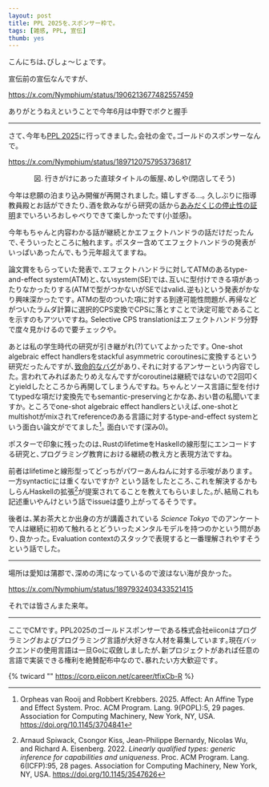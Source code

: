 ```yaml
---
layout: post
title: PPL 2025を､スポンサー枠で｡
tags: [雑感, PPL, 宣伝]
thumb: yes
---
```


こんにちは､びしょ〜じょです｡

宣伝前の宣伝なんですが､

https://x.com/Nymphium/status/1906213677482557459

ありがとうねえということで今年6月は中野でボクと握手

---

さて､今年も[PPL 2025](https://jssst-ppl.org/workshop/2025/)に行ってきました｡会社の金で｡ゴールドのスポンサーなんで｡

https://x.com/Nymphium/status/1897120757953736817

<center>
図. 行きがけにあった直球タイトルの飯屋､めしや(閉店してそう)
</center>

今年は悲願の泊まり込み開催が再開されました｡
嬉しすぎる…｡
久しぶりに指導教員殿とお話ができたり､酒を飲みながら研究の話から[あみだくじの停止性の証明](https://x.com/mametter/status/1899722235742494809)までいろいろおしゃべりできて楽しかったです(小並感)｡

今年もちゃんと内容わかる話が継続とかエフェクトハンドラの話だけだったんで､そういったところに触れます｡
ポスター含めてエフェクトハンドラの発表がいっぱいあったんで､もう元年超えてますね｡

論文賞をもらっていた発表で､エフェクトハンドラに対してATMのあるtype-and-effect system(ATM)と､ないsystem(SE)では､互いに型付けできる項があったりなかったりする(ATMで型がつかないがSEではvalid､逆も)という発表がかなり興味深かったです｡
ATMの型のついた項に対する到達可能性問題が､再帰などがついたラムダ計算に選択的CPS変換でCPSに落とすことで決定可能であることを示すのもアツいですね｡
Selective CPS translationはエフェクトハンドラ分野で度々見かけるので要チェックや｡

あとは私の学生時代の研究が引き継がれ(?)ていてよかったです｡
One-shot algebraic effect handlersをstackful asymmetric coroutinesに変換するという研究だったんですが､[致命的なバグ](https://gist.github.com/Nymphium/ff6a10272ba1bbf07d737d4fcf6b7a57)があり､それに対するアンサーという内容でした｡
言われてみればあたりめえなんですがcoroutineは継続ではないので2回叩くとyieldしたところから再開してしまうんですね｡
ちゃんとソース言語に型を付けてtypedな項だけ変換先でもsemantic-preservingとかなあ､おい昔の私聞いてますか｡
ところでone-shot algebraic effect handlersといえば､one-shotとmultishotがmixされてreferenceのある言語に対するtype-and-effect systemという面白い論文がでてました[^2]｡
面白いです(深み0)｡

ポスターで印象に残ったのは､RustのlifetimeをHaskellの線形型にエンコードする研究と､プログラミング教育における継続の教え方と表現方法ですね｡

前者はlifetimeと線形型ってどっちがパワーあんねんに対する示唆があります｡
一方syntacticには重くないですか? という話をしたところ､これを解決するかもしらんHaskellの拡張[^1]が提案されてることを教えてもらいました｡が､結局これも記述重いやんけという話でissueは盛り上がってるそうです｡

後者は､某お茶大とか出身の方が講義されている _Science Tokyo_ でのアンケートで人は継続に初めて触れるとどういったメンタルモデルを持つのかという問があり､良かった｡
Evaluation contextのスタックで表現すると一番理解されやすそうという話でした｡

---

場所は愛知は蒲郡で､深めの湾になっているので波はない海が良かった｡

https://x.com/Nymphium/status/1897932403433521415

それでは皆さんまた来年｡

---

ここでCMです｡ PPL2025のゴールドスポンサーである株式会社eiiconはプログラミングおよびプログラミング言語が大好きな人材を募集しています｡現在バックエンドの使用言語は一旦Goに収斂しましたが､新プロジェクトがあれば任意の言語で実装できる権利を絶賛配布中なので､暴れたい方大歓迎です｡

{% twicard "" https://corp.eiicon.net/career/tfixCb-R %}

[^1]: Arnaud Spiwack, Csongor Kiss, Jean-Philippe Bernardy, Nicolas Wu, and Richard A. Eisenberg. 2022. _Linearly qualified types: generic inference for capabilities and uniqueness_. Proc. ACM Program. Lang. 6(ICFP):95, 28 pages. Association for Computing Machinery, New York, NY, USA. <https://doi.org/10.1145/3547626>
[^2]: Orpheas van Rooij and Robbert Krebbers. 2025. Affect: An Affine Type and Effect System. Proc. ACM Program. Lang. 9(POPL):5, 29 pages. Association for Computing Machinery, New York, NY, USA. <https://doi.org/10.1145/3704841>
